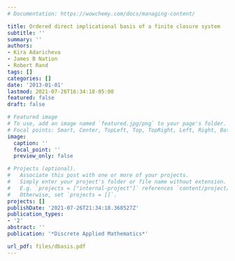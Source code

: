 ```yaml
---
# Documentation: https://wowchemy.com/docs/managing-content/

title: Ordered direct implicational basis of a finite closure system
subtitle: ''
summary: ''
authors:
- Kira Adaricheva
- James B Nation
- Robert Rand
tags: []
categories: []
date: '2013-01-01'
lastmod: 2021-07-26T16:34:18-05:00
featured: false
draft: false

# Featured image
# To use, add an image named `featured.jpg/png` to your page's folder.
# Focal points: Smart, Center, TopLeft, Top, TopRight, Left, Right, BottomLeft, Bottom, BottomRight.
image:
  caption: ''
  focal_point: ''
  preview_only: false

# Projects (optional).
#   Associate this post with one or more of your projects.
#   Simply enter your project's folder or file name without extension.
#   E.g. `projects = ["internal-project"]` references `content/project/deep-learning/index.md`.
#   Otherwise, set `projects = []`.
projects: []
publishDate: '2021-07-26T21:34:18.368527Z'
publication_types:
- '2'
abstract: ''
publication: '*Discrete Applied Mathematics*'

url_pdf: files/dbasis.pdf 
---
```


